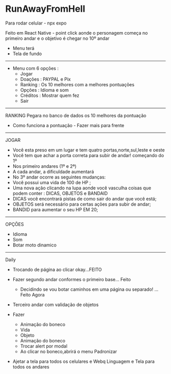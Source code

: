 # RunAwayFromHell

Para rodar celular - npx expo

Feito em React Native - point click aonde o personagem começa no primeiro andar e o objetivo é chegar no 10º andar

 - Menu terá
 - Tela de fundo
 ----------------------------------------------------
 - Menu com 6 opções : 
    - Jogar 
    - Doações : PAYPAL e Pix
    - Ranking : Os 10 melhores com a melhores pontuações
    - Opções : Idioma e som
    - Créditos : Mostrar quem fez
    - Sair
----------------------------------------------------
   RANKING
   Pegara no banco de dados os 10 melhores da pontuação
   - Como funciona a pontuação - Fazer mais para frente
----------------------------------------------------
  JOGAR   
 - Você esta preso em um lugar e tem quatro portas,norte,sul,leste e oeste
 - Você tem que achar a porta correta para subir de andar! começando do 1º
 - Nos primeiro andares (1º e 2ª) 
 - A cada andar, a dificuldade aumentará
 - No 3º andar ocorre as seguintes mudanças: 
 - Você possui uma vida de 100 de HP ;
 - Uma nova ação clicando na lupa aonde você vasculha coisas que podem conter : DICAS, OBJETOS e BANDAID
 - DICAS você encontrará pistas de como sair do andar que você está;
 - OBJETOS será necessário para certas ações para subir de andar;
 - BANDID para aumentar o seu HP EM 20;
----------------------------------------------------
OPÇÕES
- Idioma
- Som
- Botar moto dinamico
----------------------------------------------------
Daily 
- Trocando de página ao clicar okay...FEITO
- Fazer segundo andar conformes o primeiro base... Feito
    * Decidindo se vou botar caminhos em uma página ou separado! ... Feito 
Agora
- Terceiro andar com validação de objetos

- Fazer
   *  Animação do boneco
   *  Vida
   *  Objeto
   *  Animação do boneco
   *  Trocar alert por modal
   * Ao clicar no boneco,abrirá o menu
 Padronizar
 - Ajetar a tela para todos os celulares e Webq
Linguagem e Tela para todos os andares